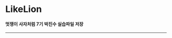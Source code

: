 # LikeLion

#### 멋쟁이 사자처럼 7기 박진수 실습파일 저장
________________________________________________________________
